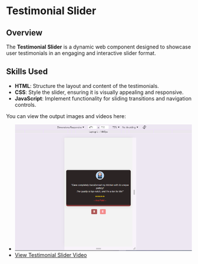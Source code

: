 # Testimonial Slider

## Overview

The **Testimonial Slider** is a dynamic web component designed to showcase user testimonials in an engaging and interactive slider format. 

## Skills Used

- **HTML**: Structure the layout and content of the testimonials.
- **CSS**: Style the slider, ensuring it is visually appealing and responsive.
- **JavaScript**: Implement functionality for sliding transitions and navigation controls.

You can view the output images and videos here:

- ![Responsive Output Slider](https://github.com/KhushbooBansiwal/Testimonial-slider/blob/08df8d2f8cd53abfb1d521728e227f95e691f4a9/responsive-output-slider.png?raw=true)
- [View Testimonial Slider Video](https://github.com/KhushbooBansiwal/Testimonial-slider/blob/08df8d2f8cd53abfb1d521728e227f95e691f4a9/Testimonials%20-%20output.mp4)
